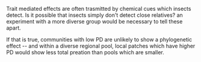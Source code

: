 
Trait mediated effects are often trasmitted by chemical cues which insects detect. Is it possible that insects simply don't detect close relatives? an experiment with a more diverse group would be necessary to tell these apart. 

If that is true, communities with low PD are unlikely to show a phylogenetic effect -- and within a diverse regional pool, local patches which have higher PD would show less total preation than pools which are smaller.